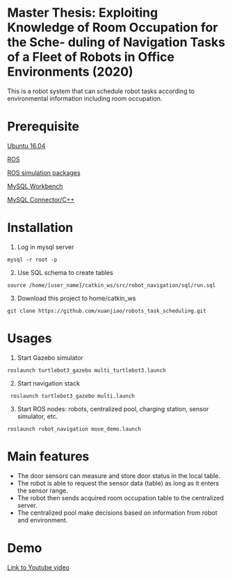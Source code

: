 # Master Thesis: Exploiting Knowledge of Room Occupation for the Sche- duling of Navigation Tasks of a Fleet of Robots in Office Environments (2020)

This is a robot system that can schedule robot tasks according to environmental information including room occupation.

# Prerequisite
[Ubuntu 16.04](https://ubuntu.com/tutorials/install-ubuntu-desktop-1604#1-overview)

[ROS](https://emanual.robotis.com/docs/en/platform/turtlebot3/quick-start/)

[ROS simulation packages](https://emanual.robotis.com/docs/en/platform/turtlebot3/simulation/)

[MySQL Workbench](https://dev.mysql.com/downloads/workbench/)

[MySQL Connector/C++](https://dev.mysql.com/doc/dev/connector-cpp/8.0/)
# Installation

1. Log in mysql server 

`mysql -r root -p`

2. Use SQL schema to create tables

`source /home/[user_name]/catkin_ws/src/robot_navigation/sql/run.sql`

3. Download this project to home/catkin_ws
    
    
```
git clone https://github.com/xuanjiao/robots_task_scheduling.git
```

# Usages
1.  Start Gazebo simulator

`roslaunch turtlebot3_gazebo multi_turtlebot3.launch`

2.  Start navigation stack

` roslaunch turtlebot3_gazebo multi.launch`

3.  Start ROS nodes: robots, centralized pool, charging station, sensor simulator, etc.

`roslaunch robot_navigation move_demo.launch`

# Main features
-   The door sensors can measure and store door status in the local table.
-   The robot is able to request the sensor data (table) as long as it enters the sensor range.
-   The robot then sends acquired room occupation table to the centralized server.
-   The centralized pool make decisions based on information from robot and environment.
# Demo

[Link to Youtube video](https://youtu.be/Y7iX4Zc0Ej4)
